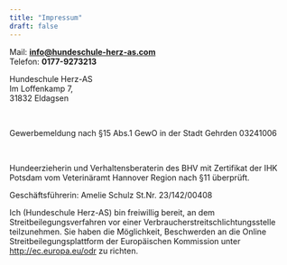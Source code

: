 ```yaml
---
title: "Impressum"
draft: false
---
```

Mail: **info@hundeschule-herz-as.com**
<br>
Telefon: **0177-9273213**

Hundeschule Herz-AS<br>
Im Loffenkamp 7,<br>
31832 Eldagsen<br>

<br>

Gewerbemeldung nach §15 Abs.1 GewO in der Stadt Gehrden 03241006

<br>

Hundeerzieherin und Verhaltensberaterin des BHV mit Zertifikat der IHK Potsdam
vom Veterinäramt Hannover Region nach §11 überprüft.
<br>

Geschäftsführerin: Amelie Schulz
St.Nr. 23/142/00408
<br>

Ich (Hundeschule Herz-AS) bin freiwillig bereit, an dem Streitbeilegungsverfahren vor einer  Verbraucherstreitschlichtungsstelle teilzunehmen. 
Sie haben die Möglichkeit, Beschwerden an die Online Streitbeilegungsplattform der Europäischen Kommission unter http://ec.europa.eu/odr zu richten.




